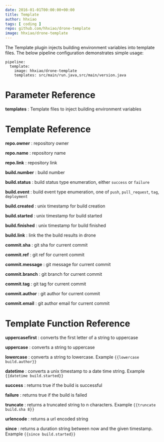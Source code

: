 ```yaml
---
date: 2016-01-01T00:00:00+00:00
title: Template
author: hhxiao
tags: [ coding ]
repo: github.com/hhxiao/drone-template
image: hhxiao/drone-template
---
```


The Template plugin injects building environment variables into template files. The below pipeline configuration demonstrates simple usage:

```
pipeline:
  template:
    image: hhxiao/drone-template
    templates: src/main/run.java,src/main/version.java
```

# Parameter Reference

**templates**
: Template files to inject building environment variables

# Template Reference

**repo.owner**
: repository owner

**repo.name**
: repository name

**repo.link**
: repository link

**build.number**
: build number

**build.status**
: build status type enumeration, either `success` or `failure`

**build.event**
: build event type enumeration, one of `push`, `pull_request`, `tag`, `deployment`

**build.created**
: unix timestamp for build creation

**build.started**
: unix timestamp for build started

**build.finished**
: unix timestamp for build finished

**build.link**
: link the the build results in drone

**commit.sha**
: git sha for current commit

**commit.ref**
: git ref for current commit

**commit.message**
: git message for current commit

**commit.branch**
: git branch for current commit

**commit.tag**
: git tag for current commit

**commit.author**
: git author for current commit

**commit.email**
: git author email for current commit

# Template Function Reference

**uppercasefirst**
: converts the first letter of a string to uppercase

**uppercase**
: converts a string to uppercase

**lowercase**
: converts a string to lowercase. Example `{{lowercase build.author}}`

**datetime**
: converts a unix timestamp to a date time string. Example `{{datetime build.started}}`

**success**
: returns true if the build is successful

**failure**
: returns true if the build is failed

**truncate**
: returns a truncated string to n characters. Example `{{truncate build.sha 8}}`

**urlencode**
: returns a url encoded string

**since**
: returns a duration string between now and the given timestamp. Example `{{since build.started}}`
